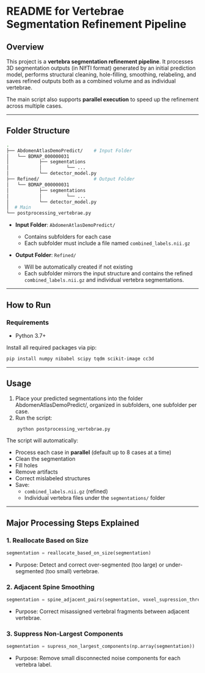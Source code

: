 # README for Vertebrae Segmentation Refinement Pipeline

## Overview
This project is a **vertebra segmentation refinement pipeline**. It processes 3D segmentation outputs (in NIfTI format) generated by an initial prediction model, performs structural cleaning, hole-filling, smoothing, relabeling, and saves refined outputs both as a combined volume and as individual vertebrae.

The main script also supports **parallel execution** to speed up the refinement across multiple cases.

---

## Folder Structure
```bash
.
├── AbdomenAtlasDemoPredict/    # Input Folder 
│   └── BDMAP_000000031
│           ├── segmentations
│           │         └── ...
│           └── detector_model.py
├── Refined/                    # Output Folder
│   └── BDMAP_000000031
│           ├── segmentations
│           │         └── ...
│           └── detector_model.py
│  # Main
└── postprocessing_vertebrae.py              
```

- **Input Folder**: `AbdomenAtlasDemoPredict/`
  - Contains subfolders for each case
  - Each subfolder must include a file named `combined_labels.nii.gz`

- **Output Folder**: `Refined/`
  - Will be automatically created if not existing
  - Each subfolder mirrors the input structure and contains the refined `combined_labels.nii.gz` and individual vertebra segmentations.

---

## How to Run

### Requirements
- Python 3.7+

Install all required packages via pip:

```bash
pip install numpy nibabel scipy tqdm scikit-image cc3d
```

--- 
## Usage

1.	Place your predicted segmentations into the folder AbdomenAtlasDemoPredict/, organized in subfolders, one subfolder per case.
2.	Run the script:
```bash
    python postprocessing_vertebrae.py
```

The script will automatically:

- Process each case in **parallel** (default up to 8 cases at a time)
- Clean the segmentation
- Fill holes
- Remove artifacts
- Correct mislabeled structures
- Save:
  - `combined_labels.nii.gz` (refined)
  - Individual vertebra files under the `segmentations/` folder

---  
## Major Processing Steps Explained

### 1. Reallocate Based on Size

```python
segmentation = reallocate_based_on_size(segmentation)
```

* Purpose: Detect and correct over-segmented (too large) or under-segmented (too small) vertebrae.

### 2. Adjacent Spine Smoothing
```python
segmentation = spine_adjacent_pairs(segmentation, voxel_supression_threshold=100)
```

* Purpose: Correct misassigned vertebral fragments between adjacent vertebrae.

### 3. Suppress Non-Largest Components
```python
segmentation = supress_non_largest_components(np.array(segmentation))
```

* Purpose: Remove small disconnected noise components for each vertebra label.